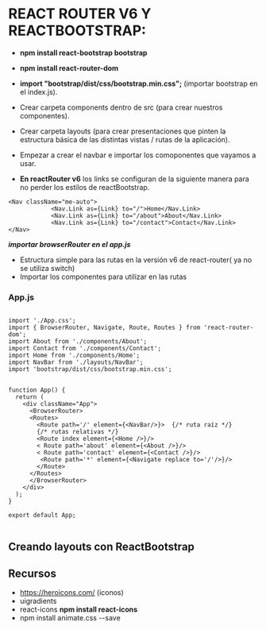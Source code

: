 
# REACT ROUTER V6 Y REACTBOOTSTRAP:


- __npm install react-bootstrap bootstrap__
- __npm install react-router-dom__
- __import "bootstrap/dist/css/bootstrap.min.css";__  (importar bootstrap en el index.js).
- Crear carpeta components dentro de src (para crear nuestros componentes).
- Crear carpeta layouts (para crear presentaciones que pinten la estructura básica de las distintas vistas / rutas de la aplicación).
- Empezar a crear el navbar e importar los comoponentes que vayamos a usar.

- __En reactRouter v6__ los links se configuran de la siguiente manera para no perder los estilos de reactBootstrap.

```
<Nav className="me-auto">
            <Nav.Link as={Link} to="/">Home</Nav.Link>
            <Nav.Link as={Link} to="/about">About</Nav.Link>
            <Nav.Link as={Link} to="/contact">Contact</Nav.Link>
</Nav>

```

___importar browserRouter en el app.js___
- Estructura simple para las rutas en la versión v6 de react-router( ya no se  utiliza switch)
- Importar los componentes para utilizar en las rutas

### __App.js__

```

import './App.css';
import { BrowserRouter, Navigate, Route, Routes } from 'react-router-dom';
import About from './components/About';
import Contact from './components/Contact';
import Home from './components/Home';
import NavBar from './layouts/NavBar';
import 'bootstrap/dist/css/bootstrap.min.css';


function App() {
  return (
    <div className="App">
      <BrowserRouter>
      <Routes>
        <Route path='/' element={<NavBar/>}>  {/* ruta raíz */}
        {/* rutas relativas */}
        <Route index element={<Home />}/>
        < Route path='about' element={<About />}/>
        < Route path='contact' element={<Contact />}/>
         <Route path='*' element={<Navigate replace to='/'/>}/>
        </Route>
      </Routes>
      </BrowserRouter>
    </div>
  );
}

export default App;


```

## Creando layouts con ReactBootstrap



## Recursos
- https://heroicons.com/ (iconos)
- uigradients
- react-icons __npm install react-icons__
- npm install animate.css --save